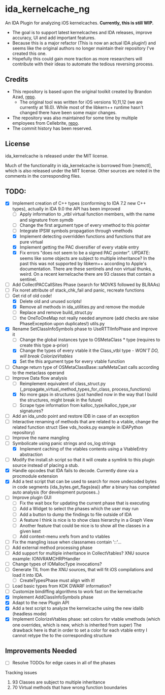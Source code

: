 # ida_kernelcache_ng
An IDA Plugin for analyzing iOS kernelcaches. **Currently, this is still WIP.**

* The goal is to support latest kernelcaches and IDA releases, improve accuracy, UI and add important features.
* Because this is a major refactor (This is now an actual IDA plugin!) and seems like the original authors no longer maintain their repository I've created this one.
* Hopefully this could gain more traction as more researchers will contribute with their ideas to automate the tedious reversing process.

## Credits
* This repository is based upon the original toolkit created by Brandon Azad, [repo](https://github.com/bazad/ida_kernelcache).
  * The original tool was written for iOS versions 10,11,12 (we are currently at 18.0). While most of the libkern++ runtime hasn't changed there have been some major changes.
* The repository was also maintained for some time by multiple employees from Cellebrite, [repo](https://github.com/cellebrite-labs/ida_kernelcache).
* The commit history has been reserved.

## License
ida_kernelcache is released under the MIT license.

Much of the functionality in ida_kernelcache is borrowed from [memctl], which is also released
under the MIT license. Other sources are noted in the comments in the corresponding files.

## TODO:
- [X] Implement creation of C++ types (conforming to IDA 7.2 new C++ types), actually in IDA 9.0 the API has been improved 
  - [ ] Apply information to _vtbl virtual function members, with the name and signature from symdb
  - [ ] Change the first argument type of every vmethod to this pointer
  - [ ] Integrate IPSW symbols propagation through vmethods
  - [X] Implement detecting overridden functions and functions that are pure virtual
  - [X] Implement getting the PAC diversifier of every vtable entry
  - [X] Fix errors "does not seem to be a signed PAC pointer". UPDATE: seems like some objects are subject to multiple inheritance? In the past this was not supported by libkern++ 
        according to Apple's documentation. There are these sentinels and non virtual thunks, weird. On a recent kernelcache there are 93 classes that contain a sentinel.
- [ ] Add CollectPACCallSites Phase (search for MOVKS followed by BLRAAs)
- [ ] Fix noret attribute of stack_chk_fail and panic, recreate functions
- [ ] Get rid of old code! 
  - [X] Delete old and unused scripts!
  - [X] Remove all methods in ida_utilities.py and remove the module
  - [ ] Replace and remove build_struct.py
  - [ ] the OneToOneMap not really needed anymore (add checks are raise PhaseException upon duplicates!) utils.py
- [X] Rename SetClassInfoSymbols phase to UseRTTIInfoPhase and improve it
  - [ ] Change the global instances type to OSMetaClass * type (requires to create this type a-prior)
  - [X] Change the types of every vtable it the Class_vtbl type - *WON'T DO, will break ColorizeVtables*
  - [X] Set the this argument type for every vtable function
- [ ] Change return type of OSMetaClassBase::safeMetaCast calls according to the metaclass operand
- [ ] Improve Data flow analysis
  - [ ] Reimplement equivalent of class_struct.py (_propagate_virtual_method_types_for_class, process_functions)
  - [X] No more gaps in structures (just handled now in the way that I build the structures, might break in the future)
  - [ ] Scrape type information from kalloc_type/kalloc_type_var signatures?
- [ ] Add an ida_undo point and restore IDB in case of an exception
- [ ] Interactive renaming of methods that are related to a vtable, change the related function struct (See vds_hooks.py example in IDAPython repository)
- [ ] Improve the name mangling
- [ ] Symbolicate using panic strings and os_log strings
  - [X] Implement caching of the vtables contents using a VtableEntry abstraction
- [ ] Modify the install.sh script so that it will create a symlink to this plugin source instead of placing a stub.
- [X] Handle opcodes that IDA fails to decode. Currently done via a procmodule extension
- [X] Add a test script that can be used to search for more undecoded bytes in code segments (ida_bytes.get_flags(ea)) after a binary has completed auto analysis (for development purposes..)
- [ ] Improve plugin GUI
  - [ ] Fix the wait box for updating the current phase that is executing
  - [ ] Add a Widget to select the phases which the user may run
  - [ ] Add a button to dump the findings to file outside of IDA
  - [ ] A feature I think is nice is to show class hierarchy in a Graph View
  - [ ] Another feature that could be nice is to show all the classes in a given kext
  - [ ] Add context-menu xrefs from and to vtables
- [ ] Fix the mangling issue when classnames contain '::'...
- [ ] Add external method processing phase
- [ ] Add support for multiple inheritance in CollectVtables? XNU source example: IONVRAMCHRPHandler
- [ ] Change types of IOMallocType invocations?
- [ ] Generate TIL from the XNU sources, that will fit iOS compilations and load it into IDA.
  - [ ] CreateTypesPhase must align with it!
- [ ] Load basic types from KDK DWARF information?
- [ ] Customize bindiffing algorithms to work fast on the kernelcache
- [X] Implement AddClassInfoSymbols phase
- [X] Adapt to the new Plugin API 
- [X] Add a test script to analyze the kernelcache using the new idalib (headless mode)
- [X] Implement ColorizeVtables phase: set colors for vtable vmethods (which one overrides, which is new, which is inherited from super)
  The drawback here is that in order to set a color for each vtable entry I cannot retype the to the corresponding structure
## Improvements Needed
- [ ] Resolve TODOs for edge cases in all of the phases

Tracking issues
1. 93 Classes are subject to multiple inheritance
2. 70 Virtual methods that have wrong function boundaries